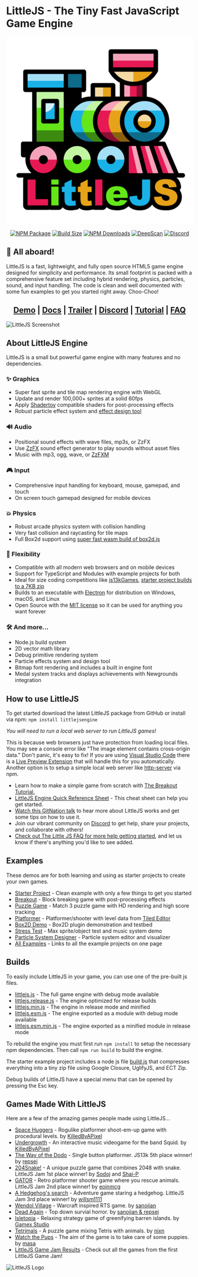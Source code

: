 # LittleJS - The Tiny Fast JavaScript Game Engine

<div align="center">
    
![LittleJS Screenshot](examples/logo.png)

[![NPM Package][npm]][npm-url]
[![Build Size][build-size]][build-size-url]
[![NPM Downloads][npm-downloads]][npmtrends-url]
[![DeepScan][deepscan]][deepscan-url]
[![Discord][discord]][discord-url]

</div>

## 🚂 All aboard!

LittleJS is a fast, lightweight, and fully open source HTML5 game engine designed for simplicity and performance.
Its small footprint is packed with a comprehensive feature set including hybrid rendering, physics, particles, sound, and input handling.
The code is clean and well documented with some fun examples to get you started right away. Choo-Choo!

<div align="center">

## [Demo](https://killedbyapixel.github.io/LittleJS/examples/starter/) | [Docs](https://killedbyapixel.github.io/LittleJS/docs) | [Trailer](https://youtu.be/chuBzGjv7Ms) | [Discord](https://discord.gg/zb7hcGkyZe) | [Tutorial](https://github.com/KilledByAPixel/LittleJS/blob/main/examples/breakoutTutorial/README.md) | [FAQ](https://github.com/KilledByAPixel/LittleJS/blob/main/FAQ.md)

</div>

![LittleJS Screenshot](examples/screenshot.jpg)

## About LittleJS Engine

LittleJS is a small but powerful game engine with many features and no dependencies.

### ✨ Graphics

- Super fast sprite and tile map rendering engine with WebGL
- Update and render 100,000+ sprites at a solid 60fps
- Apply [Shadertoy](https://www.shadertoy.com) compatible shaders for post-processing effects
- Robust particle effect system and [effect design tool](https://killedbyapixel.github.io/LittleJS/examples/particles/)

### 🔊 Audio

- Positional sound effects with wave files, mp3s, or ZzFX
- Use [ZzFX](https://killedbyapixel.github.io/ZzFX/) sound effect generator to play sounds without asset files
- Music with mp3, ogg, wave, or [ZzFXM](https://keithclark.github.io/ZzFXM/)

### 🎮 Input

- Comprehensive input handling for keyboard, mouse, gamepad, and touch
- On screen touch gamepad designed for mobile devices

### 💥 Physics

- Robust arcade physics system with collision handling
- Very fast collision and raycasting for tile maps
- Full Box2d support using [super fast wasm build of box2d.js](https://github.com/kripken/box2d.js/)

### 🚀 Flexibility

- Compatible with all modern web browsers and on mobile devices
- Support for TypeScript and Modules with example projects for both
- Ideal for size coding competitions like [js13kGames](https://js13kgames.com/), [starter project builds to a 7KB zip](https://github.com/KilledByAPixel/LittleJS/tree/js13k)
- Builds to an executable with [Electron](https://www.electronjs.org/) for distribution on Windows, macOS, and Linux
- Open Source with the [MIT license](https://github.com/KilledByAPixel/LittleJS/blob/main/LICENSE) so it can be used for anything you want forever

### 🛠️ And more...

- Node.js build system
- 2D vector math library
- Debug primitive rendering system
- Particle effects system and design tool
- Bitmap font rendering and includes a built in engine font
- Medal system tracks and displays achievements with Newgrounds integration

## How to use LittleJS

To get started download the latest LittleJS package from GitHub or install via npm: ```npm install littlejsengine```

*You will need to run a local web server to run LittleJS games!*

This is because web browsers just have protection from loading local files. You may see a console error like "The image element contains cross-origin data." Don't panic, it's easy to fix! If you are using [Visual Studio Code](https://code.visualstudio.com/) there is a [Live Preview Extension](https://marketplace.visualstudio.com/items?itemName=ms-vscode.live-server) that will handle this for you automatically. Another option is to setup a simple local web server like [http-server](https://www.npmjs.com/package/http-server) via npm.

- Learn how to make a simple game from scratch with [The Breakout Tutorial.](https://github.com/KilledByAPixel/LittleJS/tree/main/examples/breakoutTutorial)
- [LittleJS Engine Quick Reference Sheet](https://github.com/KilledByAPixel/LittleJS/blob/main/reference.md) - This cheat sheet can help you get started.
- [Watch this GitNation talk](https://youtu.be/_dXKU0WgAj8?si=ZDXLYAFDWp54hrGT) to hear more about LittleJS works and get some tips on how to use it.
- Join our vibrant community on [Discord](https://discord.gg/zb7hcGkyZe) to get help, share your projects, and collaborate with others!
- [Check out The Little JS FAQ for more help getting started](https://github.com/KilledByAPixel/LittleJS/blob/main/FAQ.md), and let us know if there's anything you'd like to see added.

## Examples

These demos are for both learning and using as starter projects to create your own games.

- [Starter Project](https://killedbyapixel.github.io/LittleJS/examples/starter/) - Clean example with only a few things to get you started
- [Breakout](https://killedbyapixel.github.io/LittleJS/examples/breakout/) - Block breaking game with post-processing effects
- [Puzzle Game](https://killedbyapixel.github.io/LittleJS/examples/puzzle/) - Match 3 puzzle game with HD rendering and high score tracking
- [Platformer](https://killedbyapixel.github.io/LittleJS/examples/platformer/) - Platformer/shooter with level data from [Tiled Editor](https://github.com/mapeditor/tiled)
- [Box2D Demo](https://killedbyapixel.github.io/LittleJS/examples/box2d/) - Box2D plugin demonstration and testbed
- [Stress Test](https://killedbyapixel.github.io/LittleJS/examples/stress/) - Max sprite/object test and music system demo
- [Particle System Designer](https://killedbyapixel.github.io/LittleJS/examples/particles/) - Particle system editor and visualizer
- [All Examples](https://killedbyapixel.github.io/LittleJS/examples/) - Links to all the example projects on one page

## Builds

To easily include LittleJS in your game, you can use one of the pre-built js files.

- [littlejs.js](https://github.com/KilledByAPixel/LittleJS/blob/main/dist/littlejs.js) - The full game engine with debug mode available
- [littlejs.release.js](https://github.com/KilledByAPixel/LittleJS/blob/main/dist/littlejs.release.js) - The engine optimized for release builds
- [littlejs.min.js](https://github.com/KilledByAPixel/LittleJS/blob/main/dist/littlejs.min.js) - The engine in release mode and minified
- [littlejs.esm.js](https://github.com/KilledByAPixel/LittleJS/blob/main/dist/littlejs.esm.js) - The engine exported as a module with debug mode available
- [littlejs.esm.min.js](https://github.com/KilledByAPixel/LittleJS/blob/main/dist/littlejs.esm.min.js) - The engine exported as a minified module in release mode

To rebuild the engine you must first run ```npm install``` to setup the necessary npm dependencies. Then call ```npm run build``` to build the engine.

The starter example project includes a node js file [build.js](https://github.com/KilledByAPixel/LittleJS/blob/main/examples/starter/build.js) that compresses everything into a tiny zip file using Google Closure, UglifyJS, and ECT Zip.

Debug builds of LittleJS have a special menu that can be opened by pressing the Esc key.

## Games Made With LittleJS

Here are a few of the amazing games people made using LittleJS...

- [Space Huggers](https://www.newgrounds.com/portal/view/819609) - Rogulike platformer shoot-em-up game with procedural levels. by [KilledByAPixel](https://frankforce.com/)
- [Undergrowth](https://undergrowth.squidband.uk/) - An interactive music videogame for the band Squid. by [KilledByAPixel](https://frankforce.com/)
- [The Way of the Dodo](https://js13kgames.com/2024/games/the-way-of-the-dodo) - Single button platformer. JS13k 5th place winner! by [repsej](https://github.com/repsej)
- [204Snake!](https://www.newgrounds.com/portal/view/960100) - A unique puzzle game that combines 2048 with snake. LittleJS Jam 1st place winner! by [Sodoj](https://sodoj.itch.io/) and [Shai-P](https://shai-p.itch.io/)
- [GATOR](https://www.newgrounds.com/portal/view/960757) - Retro platformer shooter game where you rescue animals. LittleJS Jam 2nd place winner! by [eoinmcg](https://eoinmcg.itch.io/)
- [A Hedgehog's search](https://willsm1111.itch.io/a-hedgehogs-search) - Adventure game staring a hedgehog. LittleJS Jam 3rd place winner! by [willsm1111](https://willsm1111.itch.io/)
- [Wendol Village](https://js13kgames.com/2024/games/wendol-village) - Warcraft inspired RTS game. by [sanojian](https://github.com/sanojian)
- [Dead Again](https://js13kgames.com/entries/dead-again) - Top down survial horror. by [sanojian & repsej](https://github.com/sanojian/js13k_2022)
- [Isletopia](https://store.steampowered.com/app/1861260/Isletopia) - Relaxing strategy game of greenifying barren islands. by [Gamex Studio](https://x.com/gamesgamex)
- [Tetrimals](https://nixn.itch.io/tetrimals) - A puzzle game mixing Tetris with animals. by [nixn](https://nixn.itch.io/)
- [Watch the Pups](https://ma5a.itch.io/watch-the-pups) - The aim of the game is to take care of some puppies. by [masa](https://ma5a.itch.io/)
- [LittleJS Game Jam Results](https://itch.io/jam/littlejs-game-jam/results) - Check out all the games from the first LittleJS Game Jam!

![LittleJS Logo](examples/favicon.png)

[npm]: https://img.shields.io/npm/v/littlejsengine
[npm-url]: https://www.npmjs.com/package/littlejsengine
[build-size]: https://img.shields.io/bundlephobia/minzip/littlejsengine
[build-size-url]: https://bundlephobia.com/result?p=littlejsengine
[npm-downloads]: https://img.shields.io/npm/dw/littlejsengine
[npmtrends-url]: https://www.npmtrends.com/littlejsengine
[deepscan]: https://deepscan.io/api/teams/22950/projects/26229/branches/831487/badge/grade.svg
[deepscan-url]: https://deepscan.io/dashboard#view=project&tid=22950&pid=26229&bid=831487
[discord]: https://img.shields.io/discord/939926111469568050
[discord-url]: https://discord.gg/zb7hcGkyZe
